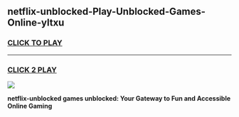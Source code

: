 
## netflix-unblocked-Play-Unblocked-Games-Online-yltxu
<h3>
<a href="https://premium76.site?title=netflix-unblocked&ref=25A">CLICK TO PLAY</a></h3>
<hr>

<h3>
<a href="https://premium76.site?title=netflix-unblocked&ref=25A">CLICK 2 PLAY</a>
  
</h3>

<a href="https://premium76.site?title=netflix-unblocked&ref=25A"><img src="https://clearcache.store/games.png"></a>


**netflix-unblocked games unblocked: Your Gateway to Fun and Accessible Online Gaming**
